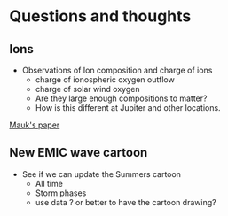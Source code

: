 # Questions and thoughts 

## Ions 
* Observations of Ion composition and charge of ions 
  - charge of ionospheric oxygen outflow 
  - charge of solar wind oxygen 
  - Are they large enough compositions to matter? 
  - How is this different at Jupiter and other locations. 

[Mauk's paper](https://agupubs.onlinelibrary.wiley.com/doi/full/10.1002/2014JA020392)

## New EMIC wave cartoon
* See if we can update the Summers cartoon 
  - All time 
  - Storm phases
  - use data ? or better to have the cartoon drawing? 
